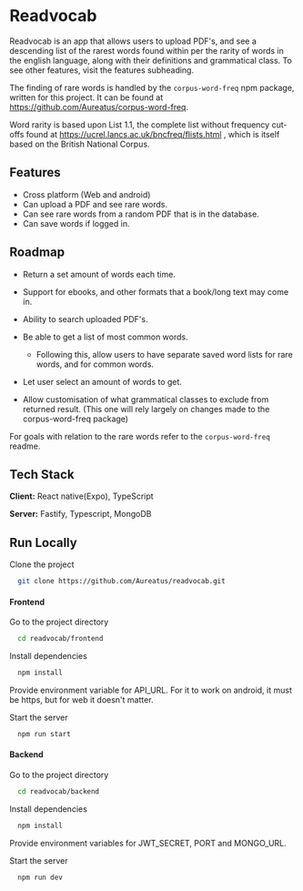
# Readvocab
Readvocab is an app that allows users to upload PDF's, and see a descending list of the rarest words found within per the rarity of words in the english language, along with their definitions and grammatical class. To see other features, visit the features subheading.

The finding of rare words is handled by the `corpus-word-freq` npm package, written for this project. It can be found at https://github.com/Aureatus/corpus-word-freq.

Word rarity is based upon List 1.1, the complete list without frequency cut-offs found at https://ucrel.lancs.ac.uk/bncfreq/flists.html , which is itself based on the British National Corpus.

## Features
- Cross platform (Web and android)
- Can upload a PDF and see rare words.
- Can see rare words from a random PDF that is in the database.
- Can save words if logged in.
## Roadmap

- Return a set amount of words each time.
- Support for ebooks, and other formats that a book/long text may come in.
- Ability to search uploaded PDF's.
- Be able to get a list of most common words.
    - Following this, allow users to have separate saved word lists for rare words, and for common words.

- Let user select an amount of words to get.
- Allow customisation of what grammatical classes to exclude from returned result. (This one will rely largely on changes made to the corpus-word-freq package)

For goals with relation to the rare words refer to the `corpus-word-freq` readme.


## Tech Stack

**Client:** React native(Expo), TypeScript

**Server:** Fastify, Typescript, MongoDB


## Run Locally

Clone the project

```bash
  git clone https://github.com/Aureatus/readvocab.git
```

#### Frontend
Go to the project directory

```bash
  cd readvocab/frontend
```

Install dependencies

```bash
  npm install
```

Provide environment variable for API_URL. For it to work on android, it must be https, but for web it doesn't matter.

Start the server

```bash
  npm run start
```

#### Backend
Go to the project directory

```bash
  cd readvocab/backend
```

Install dependencies

```bash
  npm install
```

Provide environment variables for JWT_SECRET, PORT and MONGO_URL.

Start the server

```bash
  npm run dev
```

